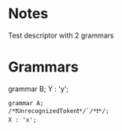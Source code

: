 # Notes

Test descriptor with 2 grammars

# Grammars

grammar B;
Y : 'y';

```antlrv4
grammar A;
/*❗UnrecognizedToken❗*/`/*❗*/;
X : 'x';
```